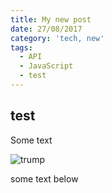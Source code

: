 ```yaml
---
title: My new post
date: 27/08/2017
category: 'tech, new'
tags:
  - API
  - JavaScript
  - test
---
```

## test

Some text

![trump](/img/trump-black.jpg)

some text below
